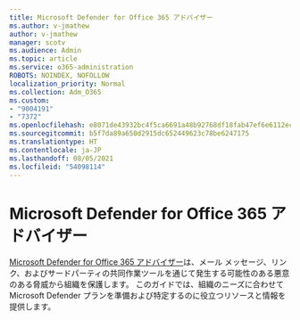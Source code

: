 ```yaml
---
title: Microsoft Defender for Office 365 アドバイザー
ms.author: v-jmathew
author: v-jmathew
manager: scotv
ms.audience: Admin
ms.topic: article
ms.service: o365-administration
ROBOTS: NOINDEX, NOFOLLOW
localization_priority: Normal
ms.collection: Adm_O365
ms.custom:
- "9004191"
- "7372"
ms.openlocfilehash: e8071de43932bc4f5ca6691a48b92768df18fab47ef6e6112ecc8604678b6408
ms.sourcegitcommit: b5f7da89a650d2915dc652449623c78be6247175
ms.translationtype: HT
ms.contentlocale: ja-JP
ms.lasthandoff: 08/05/2021
ms.locfileid: "54098114"
---
```

# <a name="microsoft-defender-for-office-365-advisor"></a>Microsoft Defender for Office 365 アドバイザー

[Microsoft Defender for Office 365 アドバイザー](https://go.microsoft.com/fwlink/?linkid=2146614)は、メール メッセージ、リンク、およびサードパーティの共同作業ツールを通じて発生する可能性のある悪意のある脅威から組織を保護します。 このガイドでは、組織のニーズに合わせて Microsoft Defender プランを準備および特定するのに役立つリソースと情報を提供します。
